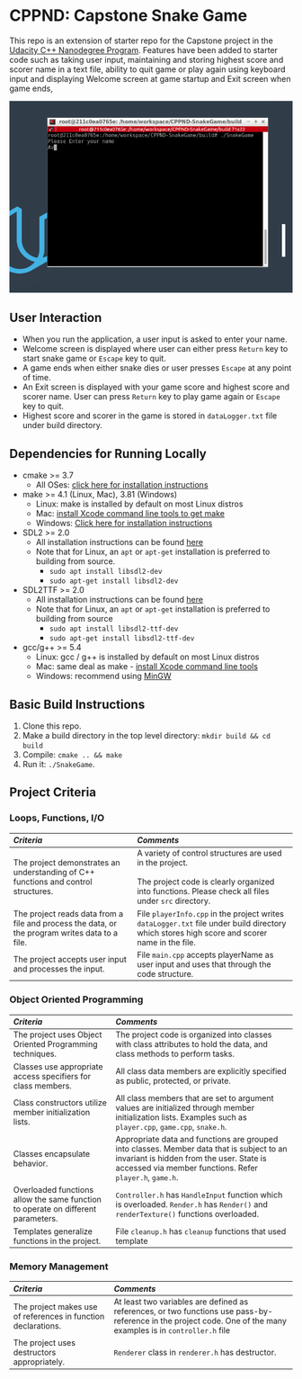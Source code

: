 # CPPND: Capstone Snake Game

This repo is an extension of starter repo for the Capstone project in the [Udacity C++ Nanodegree Program](https://www.udacity.com/course/c-plus-plus-nanodegree--nd213). Features have been added to starter code such as taking user input, maintaining and storing highest score and scorer name in a text file, ability to quit game or play again using keyboard input and displaying Welcome screen at game startup and Exit screen when game ends, 

<img src="snake_game.gif"/>

## User Interaction
- When you run the application, a user input is asked to enter your name.
- Welcome screen is displayed where user can either press `Return` key to start snake game or `Escape` key to quit.
- A game ends when either snake dies or user presses `Escape` at any point of time.
- An Exit screen is displayed with your game score and highest score and scorer name. User can press `Return` key to play game again or `Escape` key to quit.
- Highest score and scorer in the game is stored in `dataLogger.txt` file under build directory. 

## Dependencies for Running Locally
* cmake >= 3.7
  * All OSes: [click here for installation instructions](https://cmake.org/install/)
* make >= 4.1 (Linux, Mac), 3.81 (Windows)
  * Linux: make is installed by default on most Linux distros
  * Mac: [install Xcode command line tools to get make](https://developer.apple.com/xcode/features/)
  * Windows: [Click here for installation instructions](http://gnuwin32.sourceforge.net/packages/make.htm)
* SDL2 >= 2.0
  * All installation instructions can be found [here](https://wiki.libsdl.org/Installation)
  * Note that for Linux, an `apt` or `apt-get` installation is preferred to building from source.
    *  `sudo apt install libsdl2-dev`
    *  `sudo apt-get install libsdl2-dev`
* SDL2TTF >= 2.0
  * All installation instructions can be found [here](https://www.libsdl.org/projects/SDL_ttf/docs/SDL_ttf.html)
  * Note that for Linux, an `apt` or `apt-get` installation is preferred to building from source
    * `sudo apt install libsdl2-ttf-dev`
    * `sudo apt-get install libsdl2-ttf-dev`
* gcc/g++ >= 5.4
  * Linux: gcc / g++ is installed by default on most Linux distros
  * Mac: same deal as make - [install Xcode command line tools](https://developer.apple.com/xcode/features/)
  * Windows: recommend using [MinGW](http://www.mingw.org/)

## Basic Build Instructions

1. Clone this repo.
2. Make a build directory in the top level directory: `mkdir build && cd build`
3. Compile: `cmake .. && make`
4. Run it: `./SnakeGame`.

## Project Criteria

### Loops, Functions, I/O

| _Criteria_                                                                                     	| _Comments_                                                                                                   	| 
|:-----------------------------------------------------------------------------------------------	|:-------------------------------------------------------------------------------------------------------------------------	|
| The project demonstrates an understanding of C++ functions and control structures.             	| A variety of control structures are used in the project.<br><br>The project code is clearly organized into functions. Please check all files under `src` directory.    | 
| The project reads data from a file and process the data, or the program writes data to a file. 	| File `playerInfo.cpp` in the project writes `dataLogger.txt` file under build directory which stores high score and scorer name in the file.  	|
| The project accepts user input and processes the input.                                        	| File `main.cpp` accepts playerName as user input and uses that through the code structure.

### Object Oriented Programming

| _Criteria_                                                                                     	| _Comments_                                                                                                   	| 
|:-----------------------------------------------------------------------------------------------	|:-------------------------------------------------------------------------------------------------------------------------	|
| The project uses Object Oriented Programming techniques.                            | The project code is organized into classes with class attributes to hold the data, and class methods to perform tasks.
| Classes use appropriate access specifiers for class members.                     	| All class data members are explicitly specified as public, protected, or private.
| Class constructors utilize member initialization lists.                          	| All class members that are set to argument values are initialized through member initialization lists.   Examples such as `player.cpp`, `game.cpp`, `snake.h`.
| Classes encapsulate behavior.                                                    	| Appropriate data and functions are grouped into classes. Member data that is subject to an invariant is hidden from the user. State is accessed via member functions. Refer `player.h`, `game.h`.
| Overloaded functions allow the same function to operate on different parameters. 	| `Controller.h` has `HandleInput` function which is overloaded. `Render.h` has `Render()` and `renderTexture()` functions overloaded. 
| Templates generalize functions in the project.                                   	| File `cleanup.h` has `cleanup` functions that used template

### Memory Management

| _Criteria_                                                                       	| _Comments_
|:-----------------------------------------------------------------------------------------------	|:-------------------------------------------------------------------------------------------------------------------------	|
| The project makes use of references in function declarations.                             	| At least two variables are defined as references, or two functions use pass-by-reference in the project code. One of the many examples is in `controller.h` file  |
| The project uses destructors appropriately.                                               	| `Renderer` class in `renderer.h` has destructor.| 
